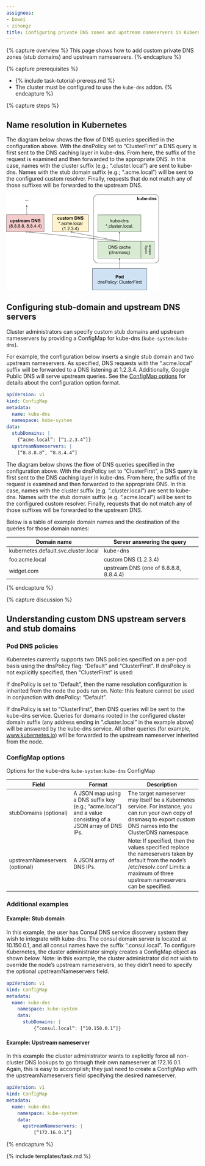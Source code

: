 ```yaml
---
assignees:
- bowei
- zihongz
title: Configuring private DNS zones and upstream nameservers in Kubernetes
---
```


{% capture overview %}
This page shows how to add custom private DNS zones (stub domains) and upstream
nameservers.
{% endcapture %}

{% capture prerequisites %}
* {% include task-tutorial-prereqs.md %}
* The cluster must be configured to use the `kube-dns` addon.
{% endcapture %}

{% capture steps %}

## Name resolution in Kubernetes

The diagram below shows the flow of DNS queries specified in the configuration
above. With the dnsPolicy set to “ClusterFirst” a DNS query is first sent to
the DNS caching layer in kube-dns. From here, the suffix of the request is
examined and then forwarded to the appropriate DNS.  In this case, names with
the cluster suffix (e.g.; “.cluster.local”) are sent to kube-dns. Names with
the stub domain suffix (e.g.; “.acme.local”) will be sent to the configured
custom resolver. Finally, requests that do not match any of those suffixes will
be forwarded to the upstream DNS.

![DNS lookup flow](dns-custom-nameservers/dns.png)

## Configuring stub-domain and upstream DNS servers

Cluster administrators can specify custom stub domains and upstream nameservers
by providing a ConfigMap for kube-dns (`kube-system:kube-dns`).

For example, the configuration below inserts a single stub domain and two
upstream nameservers.  As specified, DNS requests with the “.acme.local” suffix
will be forwarded to a DNS listening at 1.2.3.4. Additionally, Google Public DNS
will serve upstream queries. See the [ConfigMap options](#configmap-options) for
details about the configuration option format.

```yaml
apiVersion: v1
kind: ConfigMap
metadata:
  name: kube-dns
  namespace: kube-system
data:
  stubDomains: |
    {“acme.local”: [“1.2.3.4”]}
  upstreamNameservers: |
    [“8.8.8.8”, “8.8.4.4”]
```

The diagram below shows the flow of DNS queries specified in the configuration
above. With the dnsPolicy set to “ClusterFirst”, a DNS query is first sent to
the DNS caching layer in kube-dns. From here, the suffix of the request is
examined and then forwarded to the appropriate DNS.  In this case, names with
the cluster suffix (e.g. “.cluster.local”) are sent to kube-dns. Names with the
stub domain suffix (e.g. “.acme.local”) will be sent to the configured custom
resolver. Finally, requests that do not match any of those suffixes will be
forwarded to the upstream DNS.

Below is a table of example domain names and the destination of the queries for
those domain names:

| Domain name | Server answering the query |
| ----------- | -------------------------- |
| kubernetes.default.svc.cluster.local| kube-dns |
| foo.acme.local| custom DNS (1.2.3.4) |
| widget.com    | upstream DNS (one of 8.8.8.8, 8.8.4.4) |

{% endcapture %}

{% capture discussion %}

## Understanding custom DNS upstream servers and stub domains

### Pod DNS policies

Kubernetes currently supports two DNS policies specified on a per-pod basis
using the dnsPolicy flag: “Default” and “ClusterFirst”. If dnsPolicy is not
explicitly specified, then “ClusterFirst” is used:

If dnsPolicy is set to “Default”, then the name resolution configuration is
inherited from the node the pods run on. Note: this feature cannot be used in
conjunction with dnsPolicy: “Default”.

If dnsPolicy is set to “ClusterFirst”, then DNS queries will be sent to the
kube-dns service. Queries for domains rooted in the configured cluster domain
suffix (any address ending in “.cluster.local” in the example above) will be
answered by the kube-dns service. All other queries (for example,
www.kubernetes.io) will be forwarded to the upstream nameserver inherited from
the node.

### ConfigMap options

Options for the kube-dns `kube-system:kube-dns` ConfigMap

| Field | Format | Description |
| ----- | ------ | ----------- |
| stubDomains (optional) | A JSON map using a DNS suffix key (e.g.; “acme.local”) and a value consisting of a JSON array of DNS IPs. | The target nameserver may itself be a Kubernetes service. For instance, you can run your own copy of dnsmasq to export custom DNS names into the ClusterDNS namespace. |
| upstreamNameservers (optional) | A JSON array of DNS IPs. | Note: If specified, then the values specified replace the nameservers taken by default from the node’s /etc/resolv.conf Limits: a maximum of three upstream nameservers can be specified. |

### Additional examples

#### Example: Stub domain

In this example, the user has Consul DNS service discovery system they wish to
integrate with kube-dns. The consul domain server is located at 10.150.0.1, and
all consul names have the suffix “.consul.local”.  To configure Kubernetes, the
cluster administrator simply creates a ConfigMap object as shown below.  Note:
in this example, the cluster administrator did not wish to override the node’s
upstream nameservers, so they didn’t need to specify the optional
upstreamNameservers field.

```yaml
apiVersion: v1
kind: ConfigMap
metadata:
  name: kube-dns
    namespace: kube-system
    data:
      stubDomains: |
          {“consul.local”: [“10.150.0.1”]}
```

#### Example: Upstream nameserver

In this example the cluster administrator wants to explicitly force all
non-cluster DNS lookups to go through their own nameserver at 172.16.0.1.
Again, this is easy to accomplish; they just need to create a ConfigMap with the
upstreamNameservers field specifying the desired nameserver.

```yaml
apiVersion: v1
kind: ConfigMap
metadata:
  name: kube-dns
    namespace: kube-system
    data:
      upstreamNameservers: |
          [“172.16.0.1”]
```

{% endcapture %}

{% include templates/task.md %}
